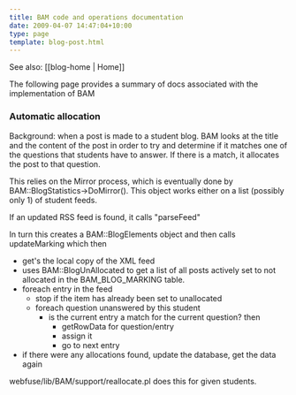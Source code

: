 ```yaml
---
title: BAM code and operations documentation
date: 2009-04-07 14:47:04+10:00
type: page
template: blog-post.html
---
```


See also: [[blog-home | Home]]

The following page provides a summary of docs associated with the implementation of BAM

### Automatic allocation

Background: when a post is made to a student blog. BAM looks at the title and the content of the post in order to try and determine if it matches one of the questions that students have to answer. If there is a match, it allocates the post to that question.

This relies on the Mirror process, which is eventually done by BAM::BlogStatistics->DoMirror(). This object works either on a list (possibly only 1) of student feeds.

If an updated RSS feed is found, it calls "parseFeed"

In turn this creates a BAM::BlogElements object and then calls updateMarking which then

- get's the local copy of the XML feed
- uses BAM::BlogUnAllocated to get a list of all posts actively set to not allocated in the BAM\_BLOG\_MARKING table.
- foreach entry in the feed
    - stop if the item has already been set to unallocated
    - foreach question unanswered by this student
        - is the current entry a match for the current question? then
            - getRowData for question/entry
            - assign it
            - go to next entry
- if there were any allocations found, update the database, get the data again

webfuse/lib/BAM/support/reallocate.pl does this for given students.